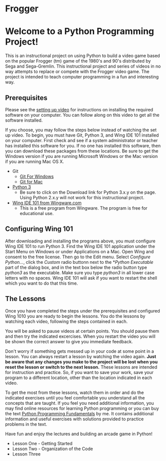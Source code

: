 # Frogger
Welcome to a Python Programming Project!
========================================

This is an instructional project on using Python to build a video game based on the 
popular Frogger (tm) game of the 1980's and 90's distributed by Sega and Sega-Gremlin. 
This instructional project and series of videos in no way attempts to replace or 
compete with the Frogger video game. The project is intended to teach computer programming
in a fun and interesting way. 

Prerequisites
---------------

Please see the [setting up video](http://youtube.com/CSProfessor/) for instructions on 
installing the required software on your computer. You can follow along on this video to get all the software installed. 

If you choose, you may follow the steps below instead of watching the set up video. 
To begin, you must have Git, Python 3, and Wing IDE 101 installed on your computer. First check and see if a system administrator or teacher has installed this software for you. If no one has installed this software, then you can download these packages from these locations. Be sure to get the Windows version if you are running Microsoft Windows or the Mac version if you are running Mac OS X. 

* Git
	+ [Git For Windows](https://git-scm.com/download/win)
	+ [Git for Mac](https://git-scm.com/download/mac)
* [Python 3](https://www.python.org/downloads/)
	+ Be sure to click on the Download link for Python 3.x.y on the page. Using Python 2.x.y will not work for this instructional project. 
* [Wing IDE 101 from Wingware.com](http://wingware.com/downloads/wingide-101/)
	+ This is a free program from Wingware. The program is free for educational use.


Configuring Wing 101
---------------------

After downloading and installing the programs above, you must configure Wing IDE 101 to run Python 3. Find the Wing IDE 101 application under the Start Menu on Windows or under Applications on a Mac. Open Wing and consent to the free license. Then go to the Edit menu. Select *Configure Python...*, click the *Custom* radio buttonn next to the **Python Executable* part of the dialog box, and in the text box below the radio button type *python3* as the executable. Make sure you type *python3* in all lower case letters with no spaces. Wing IDE 101 will ask if you want to restart the shell which you want to do that this time. 

The Lessons
-------------
Once you have completed the steps under the prerequisites and configured Wing 1010 you are ready to begin the lessons. You do the lessons by watching each video, following the steps contained in each. 

You will be asked to pause videos at certain points. You should pause them and then try the indicated excercises. When you restart the video you will be shown the correct answer to give you immediate feedback. 

Don't worry if something gets messed up in your code at some point in a lesson. You can always restart a lesson by watching the video again. **Just be aware that any changes you make to the project will be lost when you reset the lesson or switch to the next lesson.** These lessons are intended for instruction and practice. So, if you want to save your work, save your program to a different location, other than the location indicated in each video. 

To get the most from these lessons, watch them in order and do the indicated exercises until you feel comfortable you understand all the concepts that are taught. If you feel you need additional information, you may find online resources for learning Python programming or you can buy the text [Python Programming Fundamentals](http://www.amazon.com/Programming-Fundamentals-Undergraduate-Computer-Science/dp/1849965366/ref=sr_1_1?ie=UTF8&qid=1457286492&sr=8-1&keywords=python+programming+fundamentals) by me. It contains additional information and useful exercises with solutions provided to practice problems in the text.

Have fun and enjoy the lectures and building an arcade game in Python!

* Lesson One - Getting Started
* Lesson Two - Organization of the Code
* Lesson Three


